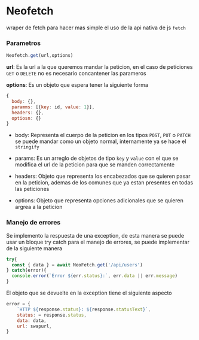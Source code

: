 # Neofetch

wraper de fetch para hacer mas simple el uso de la api nativa de js `fetch`

### Parametros

```js
Neofetch.get(url,options)
```

**url**: Es la url a la que queremos mandar la peticion, en el caso de peticiones `GET` o `DELETE` no es necesario concantener las parameros

**options**: Es un objeto que espera tener la siguiente forma

```js
{
  body: {},
  paramms: [{key: id, value: 1}],
  headers: {},
  optiosn: {}
}
```

- body: Representa el cuerpo de la peticion en los tipos `POST`, `PUT` o `PATCH` se puede mandar como un objeto normal, internamente ya se hace el `stringify`

- params: Es un arreglo de objetos de tipo `key` y `value` con el que se modifica el url de la peticion para que se manden correctamente

- headers: Objeto que representa los encabezados que se quieren pasar en la peticion, ademas de los comunes que ya estan presentes en todas las peticiones

- options: Objeto que representa opciones adicionales que se quieren argrea a la peticion

### Manejo de errores

Se implemento la respuesta de una exception, de esta manera se puede usar un bloque try catch para el manejo de errores, se puede implementar de la siguiente manera

```js
try{
  const { data } = await NeoFetch.get('/api/users')
} catch(error){
  console.error(`Error ${err.status}:`, err.data || err.message)
}
```

El objeto que se devuelte en la exception tiene el siguiente aspecto

```js
error = {
    `HTTP ${response.status}: ${response.statusText}`,
    status: = response.status,
    data: data,
    url: swapurl,
}
```


